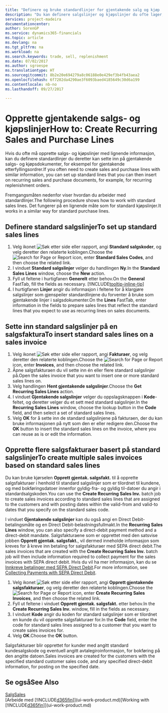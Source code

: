 ```yaml
---
title: "Definere og bruke standardlinjer for gjentakende salg og kjøp | Microsoft-dokumentasjon"
description: "Du kan definere salgslinjer og kjøpslinjer du ofte lager, og deretter sette dem inn i salgs- og kjøpsdokumenter for å fylle ut linjene raskt med standardinformasjon."
services: project-madeira
documentationcenter: 
author: SorenGP
ms.service: dynamics365-financials
ms.topic: article
ms.devlang: na
ms.tgt_pltfrm: na
ms.workload: na
ms.search.keywords: trade, sell, replenishment
ms.date: 07/02/2017
ms.author: sgroespe
ms.translationtype: HT
ms.sourcegitcommit: 8b2e20e694279a8c06188e0e429ef3b4fb43aea2
ms.openlocfilehash: 6f7202da4290ae3f6093baed4185649c30d6a199
ms.contentlocale: nb-no
ms.lasthandoff: 09/27/2017

---
```

# <a name="how-to-create-recurring-sales-and-purchase-lines"></a><span data-ttu-id="af810-103">Opprette gjentakende salgs- og kjøpslinjer</span><span class="sxs-lookup"><span data-stu-id="af810-103">How to: Create Recurring Sales and Purchase Lines</span></span>
<span data-ttu-id="af810-104">Hvis du ofte må opprette salgs- og kjøpslinjer med lignende informasjon, kan du definere standardlinjer du deretter kan sette inn på gjentakende salgs- og kjøpsdokumenter, for eksempel for gjentakende etterfyllingsordrer.</span><span class="sxs-lookup"><span data-stu-id="af810-104">If you often need to create sales and purchase lines with similar information, you can set up standard lines that you can then insert on recurring sales and purchase documents, for example, for recurring replenishment orders.</span></span>  

<span data-ttu-id="af810-105">Fremgangsmåten nedenfor viser hvordan du arbeider med standardlinjer.</span><span class="sxs-lookup"><span data-stu-id="af810-105">The following procedure shows how to work with standard sales lines.</span></span> <span data-ttu-id="af810-106">Det fungerer på en lignende måte som for standard kjøpslinjer.</span><span class="sxs-lookup"><span data-stu-id="af810-106">It works in a similar way for standard purchase lines.</span></span>  

## <a name="to-set-up-standard-sales-lines"></a><span data-ttu-id="af810-107">Definere standard salgslinjer</span><span class="sxs-lookup"><span data-stu-id="af810-107">To set up standard sales lines</span></span>  
1. <span data-ttu-id="af810-108">Velg ikonet ![Søk etter side eller rapport](media/ui-search/search_small.png "Ikonet Søk etter side eller rapport"), angi **Standard salgskoder**, og velg deretter den relaterte koblingen.</span><span class="sxs-lookup"><span data-stu-id="af810-108">Choose the ![Search for Page or Report](media/ui-search/search_small.png "Search for Page or Report icon") icon, enter **Standard Sales Codes**, and then choose the related link.</span></span>  
2. <span data-ttu-id="af810-109">I vinduet **Standard salgslinjer** velger du handlingen **Ny**.</span><span class="sxs-lookup"><span data-stu-id="af810-109">In the **Standard Sales Lines** window, choose the **New** action.</span></span>  
3. <span data-ttu-id="af810-110">Fyll ut feltene i hurtigfanen **Generelt** etter behov.</span><span class="sxs-lookup"><span data-stu-id="af810-110">On the **General** FastTab, fill the fields as necessary.</span></span> [!INCLUDE[tooltip-inline-tip](includes/tooltip-inline-tip_md.md)]  
4. <span data-ttu-id="af810-111">I hurtigfanen **Linjer** angir du informasjon i feltene for å klargjøre salgslinjer som gjenspeiler standardlinjene du forventer å bruke som gjentakende linjer i salgsdokumenter.</span><span class="sxs-lookup"><span data-stu-id="af810-111">On the **Lines** FastTab, enter information in the fields to prepare sales lines that reflect the standard lines that you expect to use as recurring lines on sales documents.</span></span>  

## <a name="to-insert-standard-sales-lines-on-a-sales-invoice"></a><span data-ttu-id="af810-112">Sette inn standard salgslinjer på en salgsfaktura</span><span class="sxs-lookup"><span data-stu-id="af810-112">To insert standard sales lines on a sales invoice</span></span>
1. <span data-ttu-id="af810-113">Velg ikonet ![Søk etter side eller rapport](media/ui-search/search_small.png "Ikonet Søk etter side eller rapport"), angi **Fakturaer**, og velg deretter den relaterte koblingen.</span><span class="sxs-lookup"><span data-stu-id="af810-113">Choose the ![Search for Page or Report](media/ui-search/search_small.png "Search for Page or Report icon") icon, enter **Invoices**, and then choose the related link.</span></span>
2. <span data-ttu-id="af810-114">Åpne salgsfakturaen du vil sette inn én eller flere standard salgslinjer på.</span><span class="sxs-lookup"><span data-stu-id="af810-114">Open the sales invoice that you want to insert one or more standard sales lines on.</span></span>
3. <span data-ttu-id="af810-115">Velg handlingen **Hent gjentakende salgslinjer**.</span><span class="sxs-lookup"><span data-stu-id="af810-115">Choose the **Get Recurring Sales Lines** action.</span></span>
4. <span data-ttu-id="af810-116">I vinduet **Gjentakende salgslinjer** velger du oppslagsknappen i **Kode**-feltet, og deretter velger du et sett med standard salgslinjer.</span><span class="sxs-lookup"><span data-stu-id="af810-116">In the **Recurring Sales Lines** window, choose the lookup button in the **Code** field, and then select a set of standard sales lines.</span></span>
5. <span data-ttu-id="af810-117">Velg **OK** for å sette inn de standard salgslinjene på fakturaen, der du kan bruke informasjonen på nytt som den er eller redigere den.</span><span class="sxs-lookup"><span data-stu-id="af810-117">Choose the **OK** button to insert the standard sales lines on the invoice, where you can reuse as is or edit the information.</span></span>

## <a name="to-create-multiple-sales-invoices-based-on-standard-sales-lines"></a><span data-ttu-id="af810-118">Opprette flere salgsfakturaer basert på standard salgslinjer</span><span class="sxs-lookup"><span data-stu-id="af810-118">To create multiple sales invoices based on standard sales lines</span></span>
<span data-ttu-id="af810-119">Du kan bruke kjørselen **Opprett gjentak. salgsfakt.** til å opprette salgsfakturaer i henhold til standard salgslinjer som er tilordnet til kundene, og med bokføringsdatoer innenfor gyldig-fra- og gyldig til-datoer du angir i standardsalgskoden.</span><span class="sxs-lookup"><span data-stu-id="af810-119">You can use the **Create Recurring Sales Inv.** batch job to create sales invoices according to standard sales lines that are assigned to the customers and with posting dates within the valid-from and valid-to dates that you specify on the standard sales code.</span></span>

<span data-ttu-id="af810-120">I vinduet **Gjentakende salgslinjer** kan du også angi en Direct Debit-betalingsmåte og en Direct Debit-belastningsfullmakt.</span><span class="sxs-lookup"><span data-stu-id="af810-120">In the **Recurring Sales Lines** window, you can also specify a direct-debit payment method and a direct-debit mandate.</span></span> <span data-ttu-id="af810-121">Salgsfakturaene som er opprettet med den satsvise jobben **Opprett gjentak. salgsfakt.**, vil dermed inneholde informasjon som kreves for å kreve inn betaling for salgsfakturaer med SEPA direct debit.</span><span class="sxs-lookup"><span data-stu-id="af810-121">The sales invoices that are created with the **Create Recurring Sales Inv.** batch job will then include information required to collect payment for the sales invoices with SEPA direct debit.</span></span> <span data-ttu-id="af810-122">Hvis du vil ha mer informasjon, kan du se [Innkreve betalinger med SEPA Direct Debit](finance-collect-payments-with-sepa-direct-debit.md).</span><span class="sxs-lookup"><span data-stu-id="af810-122">For more information, see [Collecting Payments with SEPA Direct Debit](finance-collect-payments-with-sepa-direct-debit.md).</span></span>

1. <span data-ttu-id="af810-123">Velg ikonet ![Søk etter side eller rapport](media/ui-search/search_small.png "Ikonet Søk etter side eller rapport"), angi **Opprett gjentakende salgsfakturaer**, og velg deretter den relaterte koblingen.</span><span class="sxs-lookup"><span data-stu-id="af810-123">Choose the ![Search for Page or Report](media/ui-search/search_small.png "Search for Page or Report icon") icon, enter **Create Recurring Sales Invoices**, and then choose the related link.</span></span>
2. <span data-ttu-id="af810-124">Fyll ut feltene i vinduet **Opprett gjentak. salgsfakt.** etter behov.</span><span class="sxs-lookup"><span data-stu-id="af810-124">In the **Create Recurring Sales Inv.** window, fill in the fields as necessary.</span></span>
3. <span data-ttu-id="af810-125">I vinduet **Kode** angir du koden for standard salgslinjer som er tilordnet en kunde du vil opprette salgsfakturaer for.</span><span class="sxs-lookup"><span data-stu-id="af810-125">In the **Code** field, enter the code for standard sales lines assigned to a customer that you want to create sales invoices for.</span></span>
4. <span data-ttu-id="af810-126">Velg **OK**.</span><span class="sxs-lookup"><span data-stu-id="af810-126">Choose the **OK** button.</span></span>

<span data-ttu-id="af810-127">Salgsfakturaer blir opprettet for kunder med angitt standard kundesalgskode og eventuell angitt avtalegiroinformasjon, for bokføring på den angitte datoen.</span><span class="sxs-lookup"><span data-stu-id="af810-127">Sales invoices are created for the customers with the specified standard customer sales code, and any specified direct-debit information, for posting on the specified date.</span></span>

## <a name="see-also"></a><span data-ttu-id="af810-128">Se også</span><span class="sxs-lookup"><span data-stu-id="af810-128">See Also</span></span>  
[<span data-ttu-id="af810-129">Salg</span><span class="sxs-lookup"><span data-stu-id="af810-129">Sales</span></span>](sales-manage-sales.md)  
<span data-ttu-id="af810-130">[Arbeide med [!INCLUDE[d365fin](includes/d365fin_md.md)]](ui-work-product.md)</span><span class="sxs-lookup"><span data-stu-id="af810-130">[Working with [!INCLUDE[d365fin](includes/d365fin_md.md)]](ui-work-product.md)</span></span>

